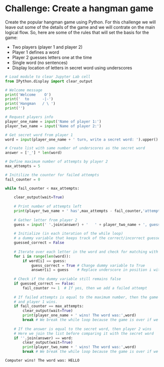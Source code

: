 
# Challenge: Create a hangman game

Create the popular hangman game using Python. For this challenge we will leave out some of the details of the game and we will contrate on the main logical flow. So, here are some of the rules that will set the basis for the game:

- Two players (player 1 and player 2)
- Player 1 defines a word
- Player 2 guesses letters one at the time
- Single word (no sentences)
- Display location of letters in secret word using underscores



```python
# Load module to clear Jupyter Lab cell
from IPython.display import clear_output

# Welcome message
print('Welcome    O')
print('  to      -|-')
print('Hangman   / \ ')
print('')

# Request players info
player_one_name = input('Name of player 1:')
player_two_name = input('Name of player 2:')

# Get secret word from player 1
word = input(player_one_name + ' turn, write a secret word: ').upper()

# Create list with same number of underscores as the secret word
answer = ['_'] * len(word)

# Define maximum number of attempts by player 2
max_attempts = 5

# Initilize the counter for failed attempts
fail_counter = 0

while fail_counter < max_attempts:
    
    clear_output(wait=True)
    
    # Print number of attempts left
    print(player_two_name + ' has',max_attempts - fail_counter,'attempts left')
    
    # Gather letter from player 2
    guess = input(' '.join(answer) + '   ' + player_two_name + ', guess a letter: ').upper()
    
    # Initialize (in each iteration of the while loop) 
    # a dummy variable that keeps track of the correct/incorrect guessed made by player 2
    guessed_correct = False
    
    # Iterate over each letter in the word and check for matching with user guessed letter
    for i in range(len(word)):
        if word[i] == guess:
            guess_correct = True # Change dummy variable to True
            answer[i] = guess    # Replace underscore in position i with the guessed letter
    
    # Check if the dummy variable still remains false
    if guessed_correct == False:  
        fail_counter += 1  # If yes, then we add a failed attempt
    
    # If failed attempts is equal to the maximum number, then the game is over for player 2
    # and player 1 wins.
    if fail_counter == max_attempts:
        clear_output(wait=True)
        print(player_one_name + ' wins! The word was:',word)
        break # We break the while loop because the game is over if we reach this point
    
    # If the answer is equal to the secret word, then player 2 wins
    # Here we join the list before comparing it with the secret word
    if ''.join(answer) == word:
        clear_output(wait=True)
        print(player_two_name + ' wins! The word was:',word)
        break # We break the while loop because the game is over if we reach this point

```

    Computer wins! The word was: HELLO

